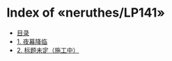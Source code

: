 # Index of «neruthes/LP141»

- [目录](https://neruthes.github.io/LP141/?read=0)
- [1. 夜幕降临](https://neruthes.github.io/LP141/?read=1)
- [2. 标题未定（施工中）](https://neruthes.github.io/LP141/?read=2)
